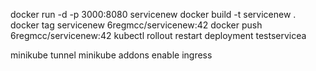 docker run -d -p 3000:8080 servicenew 
docker build -t servicenew .
docker tag servicenew 6regmcc/servicenew:42
docker push 6regmcc/servicenew:42
kubectl rollout restart deployment testservicea



minikube tunnel
minikube addons enable ingress